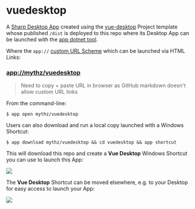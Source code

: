# vuedesktop

A [Sharp Desktop App](https://sharpscript.net/sharp-apps/) created using the [vue-desktop](https://github.com/NetCoreTemplates/vue-desktop) 
Project template whose published  `/dist` is deployed to this repo where its Desktop App can be launched with the [app dotnet tool](https://docs.servicestack.net/netcore-windows-desktop).

Where the `app://` [custom URL Scheme](https://sharpscript.net/sharp-apps/app-index) which can be launched via HTML Links:

### [app://mythz/vuedesktop](app://mythz/vuedesktop)

> Need to copy + paste URL in browser as GitHub markdown doesn't allow custom URL links

From the command-line:

    $ app open mythz/vuedesktop

Users can also download and run a local copy launched with a Windows Shortcut:

    $ app download mythz/vuedesktop && cd vuedesktop && app shortcut

This will download this repo and create a **Vue Desktop** Windows Shortcut you can use to launch this App:

![](https://raw.githubusercontent.com/ServiceStack/docs/master/docs/images/app/vue-desktop/vuedesktop-dist.png)

The **Vue Desktop** Shortcut can be moved elsewhere, e.g. to your Desktop for easy access to launch your App:

[![](https://raw.githubusercontent.com/ServiceStack/docs/master/docs/images/app/vue-desktop/vuedesktop-screenshot.png)](https://github.com/NetCoreTemplates/vue-desktop)